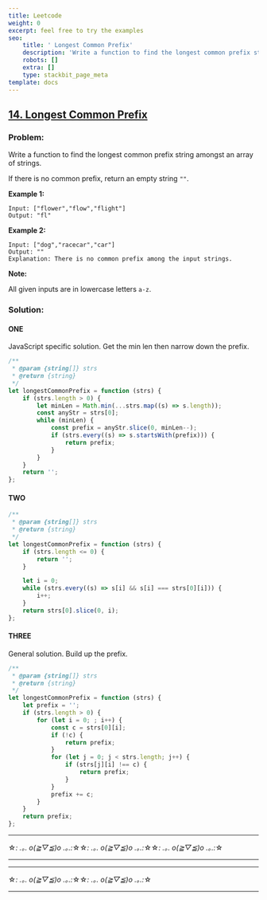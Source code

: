 ```yaml
---
title: Leetcode
weight: 0
excerpt: feel free to try the examples
seo:
    title: ' Longest Common Prefix'
    description: 'Write a function to find the longest common prefix string amongst an array of strings. If there is no common prefix, return an empty string '
    robots: []
    extra: []
    type: stackbit_page_meta
template: docs
---
```


## [14. Longest Common Prefix](https://leetcode.com/problems/longest-common-prefix/description/)

### Problem:

Write a function to find the longest common prefix string amongst an array of strings.

If there is no common prefix, return an empty string `""`.

**Example 1:**

```
Input: ["flower","flow","flight"]
Output: "fl"
```

**Example 2:**

```
Input: ["dog","racecar","car"]
Output: ""
Explanation: There is no common prefix among the input strings.
```

**Note:**

All given inputs are in lowercase letters `a-z`.

### Solution:

#### ONE

JavaScript specific solution. Get the min len then narrow down the prefix.

```javascript
/**
 * @param {string[]} strs
 * @return {string}
 */
let longestCommonPrefix = function (strs) {
    if (strs.length > 0) {
        let minLen = Math.min(...strs.map((s) => s.length));
        const anyStr = strs[0];
        while (minLen) {
            const prefix = anyStr.slice(0, minLen--);
            if (strs.every((s) => s.startsWith(prefix))) {
                return prefix;
            }
        }
    }
    return '';
};
```

#### TWO

```javascript
/**
 * @param {string[]} strs
 * @return {string}
 */
let longestCommonPrefix = function (strs) {
    if (strs.length <= 0) {
        return '';
    }

    let i = 0;
    while (strs.every((s) => s[i] && s[i] === strs[0][i])) {
        i++;
    }
    return strs[0].slice(0, i);
};
```

#### THREE

General solution. Build up the prefix.

```javascript
/**
 * @param {string[]} strs
 * @return {string}
 */
let longestCommonPrefix = function (strs) {
    let prefix = '';
    if (strs.length > 0) {
        for (let i = 0; ; i++) {
            const c = strs[0][i];
            if (!c) {
                return prefix;
            }
            for (let j = 0; j < strs.length; j++) {
                if (strs[j][i] !== c) {
                    return prefix;
                }
            }
            prefix += c;
        }
    }
    return prefix;
};
```

---

☆*: .｡. o(≧▽≦)o .｡.:*☆☆*: .｡. o(≧▽≦)o .｡.:*☆☆*: .｡. o(≧▽≦)o .｡.:*☆

---

---

☆*: .｡. o(≧▽≦)o .｡.:*☆☆*: .｡. o(≧▽≦)o .｡.:*☆

---
